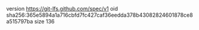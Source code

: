 version https://git-lfs.github.com/spec/v1
oid sha256:365e5894a1a716cbfd7fc427caf36eedda378b43082824601878ce8a515797ba
size 136
